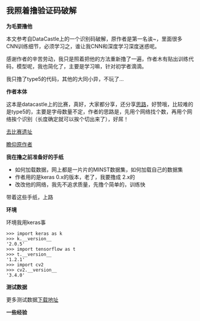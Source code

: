 
## 我照着撸验证码破解

**为毛要撸他**  

本文参考自DataCastle上的一个识别码破解，原作者是第一名诶~，里面很多CNN训练细节，必须学习之，谁让我CNN和深度学习深度迷惑呢。

感谢作者的辛苦劳动，我只是照着把他的方法重新撸了一遍，作者木有贴出训练代码，模型呢，我也简化了，主要是学习嘛，针对初学者滴滴。

我只撸了type5的代码，其他的大同小异，不玩了...

**作者本体**  

这本是datacastle上的比赛，真好，大家都分享，还分享[思路](http://blog.csdn.net/DataCastle/article/details/52148793)，好赞哦，比较难的是type5的，主要是字母数量不定，作者的思路是，先用个网络找个数，再用个网络挨个识别（长度确定就可以挨个切出来了），好屌！

[去比赛遗址](https://github.com/lllcho/CAPTCHA-breaking/tree/master/model)

[瞻仰原作者](https://github.com/lllcho/CAPTCHA-breaking)

**我在撸之前准备好的手纸**  

 - 如何加载数据，网上都是一片片的MINST数据集，如何加载自己的数据集
 - 作者用的是keras 0.x的版本，老了，我要撸成 2.x的
 - 改改他的网络，我先不追求质量，先撸个简单的，训练快
 
 
带着这些手纸，上路

**环境**

环境我用keras事

```
>>> import keras as k
>>> k.__version__
'2.0.5'
>>> import tensorflow as t
>>> t.__version__
'1.2.1'
>>> import cv2
>>> cv2.__version__
'3.4.0'
```

**测试数据**

更多测试数据[下载地址](http://pan.baidu.com/s/1hqk6rxa)

**一些经验**